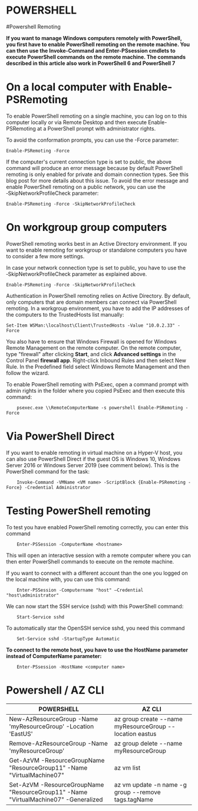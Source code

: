 # POWERSHELL

#Powershell Remoting

**If you want to manage Windows computers remotely with PowerShell, you first have to enable PowerShell remoting on the remote machine. You can then use the Invoke-Command and Enter-PSsession cmdlets to execute PowerShell commands on the remote machine. The commands described in this article also work in PowerShell 6 and PowerShell 7**

# On a local computer with Enable-PSRemoting

To enable PowerShell remoting on a single machine, you can log on to this computer locally or via Remote Desktop and then execute Enable-PSRemoting at a PowerShell prompt with administrator rights.

To avoid the conformation prompts, you can use the -Force parameter:

    Enable-PSRemoting -Force

If the computer's current connection type is set to public, the above command will produce an error message because by default PowerShell remoting is only enabled for private and domain connection types. See this blog post for more details about this issue. To avoid the error message and enable PowerShell remoting on a public network, you can use the ‑SkipNetworkProfileCheck parameter:

    Enable-PSRemoting -Force -SkipNetworkProfileCheck
    
# On workgroup group computers    

PowerShell remoting works best in an Active Directory environment. If you want to enable remoting for workgroup or standalone computers you have to consider a few more settings.

In case your network connection type is set to public, you have to use the ‑SkipNetworkProfileCheck parameter as explained above.

    Enable-PSRemoting -Force -SkipNetworkProfileCheck
    
Authentication in PowerShell remoting relies on Active Directory. By default, only computers that are domain members can connect via PowerShell remoting. In a workgroup environment, you have to add the IP addresses of the computers to the TrustedHosts list manually:

    Set-Item WSMan:\localhost\Client\TrustedHosts -Value "10.0.2.33" -Force
    
You also have to ensure that Windows Firewall is opened for Windows Remote Management on the remote computer. On the remote computer, type "firewall" after clicking **Start**, and click **Advanced settings** in the Control Panel **firewall app**. Right-click Inbound Rules and then select New Rule. In the Predefined field select Windows Remote Management and then follow the wizard.    

To enable PowerShell remoting with PsExec, open a command prompt with admin rights in the folder where you copied PsExec and then execute this command:
    
        psexec.exe \\RemoteComputerName -s powershell Enable-PSRemoting -Force
        
# Via PowerShell Direct        

If you want to enable remoting in virtual machine on a Hyper-V host, you can also use PowerShell Direct if the guest OS is Windows 10, Windows Server 2016 or Windows Server 2019 (see comment below). This is the PowerShell command for the task:

        Invoke-Command -VMName <VM name> -ScriptBlock {Enable-PSRemoting -Force} -Credential Administrator
        
# Testing PowerShell remoting        

To test you have enabled PowerShell remoting correctly, you can enter this command

        Enter-PSSession -ComputerName <hostname>
        
This will open an interactive session with a remote computer where you can then enter PowerShell commands to execute on the remote machine.

If you want to connect with a different account than the one you logged on the local machine with, you can use this command:

        Enter-PSSession -Computername "host" –Credential "host\administrator"
        
We can now start the SSH service (sshd) with this PowerShell command:

        Start-Service sshd
        
To automatically star the OpenSSH service sshd, you need this command

        Set-Service sshd -StartupType Automatic
        
**To connect to the remote host, you have to use the HostName parameter instead of  ComputerName parameter:**        

        Enter-PSsession -HostName <computer name>

# Powershell / AZ CLI

| POWERSHELL  | AZ CLI  |
|---|---|
| New-AzResourceGroup -Name 'myResourceGroup' -Location 'EastUS' | az group create --name myResourceGroup --location eastus |
| Remove-AzResourceGroup -Name 'myResourceGroup' | az group delete --name myResourceGroup |
| Get-AzVM -ResourceGroupName "ResourceGroup11" -Name "VirtualMachine07" | az vm list | 
| Set-AzVM -ResourceGroupName "ResourceGroup11" -Name "VirtualMachine07" -Generalized | az vm update -n name -g group --remove tags.tagName |
